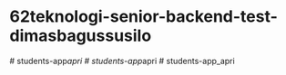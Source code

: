 # 62teknologi-senior-backend-test-dimasbagussusilo
#   s t u d e n t s - a p p _ a p r i  
 #   s t u d e n t s - a p p _ a p r i  
 #   s t u d e n t s - a p p _ a p r i  
 